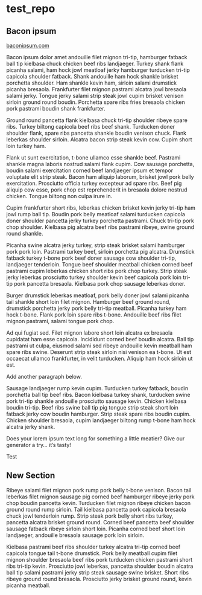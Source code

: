 # test_repo

## Bacon ipsum

[baconipsum.com](https://baconipsum.com/)

Bacon ipsum dolor amet andouille filet mignon tri-tip, hamburger fatback ball tip kielbasa chuck chicken beef ribs landjaeger. Turkey shank flank picanha salami, ham hock jowl meatloaf jerky hamburger turducken tri-tip capicola shoulder fatback. Shank andouille ham hock shankle brisket porchetta shoulder. Ham shankle kevin ham, sirloin salami drumstick picanha bresaola. Frankfurter filet mignon pastrami alcatra jowl bresaola salami jerky. Tongue jerky salami strip steak jowl cupim brisket venison sirloin ground round boudin. Porchetta spare ribs fries bresaola chicken pork pastrami boudin shank frankfurter.

Ground round pancetta flank kielbasa chuck tri-tip shoulder ribeye spare ribs. Turkey biltong capicola beef ribs beef shank. Turducken doner shoulder flank, spare ribs pancetta shankle boudin venison chuck. Flank leberkas shoulder sirloin. Alcatra bacon strip steak kevin cow. Cupim short loin turkey ham.

Flank ut sunt exercitation, t-bone ullamco esse shankle beef. Pastrami shankle magna laboris nostrud salami flank cupim. Cow sausage porchetta, boudin salami exercitation corned beef landjaeger ipsum et tempor voluptate elit strip steak. Bacon ham aliquip laborum, brisket jowl pork belly exercitation. Prosciutto officia turkey excepteur ad spare ribs. Beef pig aliquip cow esse, pork chop est reprehenderit in bresaola dolore nostrud chicken. Tongue biltong non culpa irure in.

Cupim frankfurter short ribs, leberkas chicken brisket kevin jerky tri-tip ham jowl rump ball tip. Boudin pork belly meatloaf salami turducken capicola doner shoulder pancetta jerky turkey porchetta pastrami. Chuck tri-tip pork chop shoulder. Kielbasa pig alcatra beef ribs pastrami ribeye, swine ground round shankle.

Picanha swine alcatra jerky turkey, strip steak brisket salami hamburger pork pork loin. Pastrami turkey beef, sirloin porchetta pig alcatra. Drumstick fatback turkey t-bone pork beef doner sausage cow shoulder tri-tip, landjaeger tenderloin. Tongue beef shoulder meatball chicken corned beef pastrami cupim leberkas chicken short ribs pork chop turkey. Strip steak jerky leberkas prosciutto turkey shoulder kevin beef capicola pork loin tri-tip pork pancetta bresaola. Kielbasa pork chop sausage leberkas doner.

Burger drumstick leberkas meatloaf, pork belly doner jowl salami picanha tail shankle short loin filet mignon. Hamburger beef ground round, drumstick porchetta jerky pork belly tri-tip meatball. Picanha turkey ham hock t-bone. Flank pork loin spare ribs t-bone. Andouille beef ribs filet mignon pastrami, salami tongue pork chop.

Ad qui fugiat sed. Filet mignon labore short loin alcatra ex bresaola cupidatat ham esse capicola. Incididunt corned beef boudin alcatra. Ball tip pastrami ut culpa, eiusmod salami sed ribeye andouille kevin meatball ham spare ribs swine. Deserunt strip steak sirloin nisi venison ea t-bone. Ut est occaecat ullamco frankfurter, in velit turducken. Aliquip ham hock sirloin ut est.

Add another paragraph below.

Sausage landjaeger rump kevin cupim. Turducken turkey fatback, boudin porchetta ball tip beef ribs. Bacon kielbasa turkey shank, turducken swine pork tri-tip shankle andouille prosciutto sausage kevin. Chicken kielbasa boudin tri-tip. Beef ribs swine ball tip pig tongue strip steak short loin fatback jerky cow boudin hamburger. Strip steak spare ribs boudin cupim. Chicken shoulder bresaola, cupim landjaeger biltong rump t-bone ham hock alcatra jerky shank.

Does your lorem ipsum text long for something a little meatier? Give our generator a try… it’s tasty!

Test

## New Section

Ribeye salami filet mignon pork rump pork belly t-bone venison. Bacon tail leberkas filet mignon sausage pig corned beef hamburger ribeye jerky pork chop boudin pancetta kevin. Turducken filet mignon ribeye chicken bacon ground round rump sirloin. Tail kielbasa pancetta pork capicola bresaola chuck jowl tenderloin rump. Strip steak pork belly short ribs turkey, pancetta alcatra brisket ground round. Corned beef pancetta beef shoulder sausage fatback ribeye sirloin short loin. Picanha corned beef short loin landjaeger, andouille bresaola sausage pork loin sirloin.

Kielbasa pastrami beef ribs shoulder turkey alcatra tri-tip corned beef capicola tongue tail t-bone drumstick. Pork belly meatball cupim filet mignon shoulder bresaola beef ribs pork turducken chicken pastrami short ribs tri-tip kevin. Prosciutto jowl leberkas, pancetta shoulder boudin alcatra ball tip salami pastrami jerky strip steak sausage swine brisket. Short ribs ribeye ground round bresaola. Prosciutto jerky brisket ground round, kevin picanha meatball.

